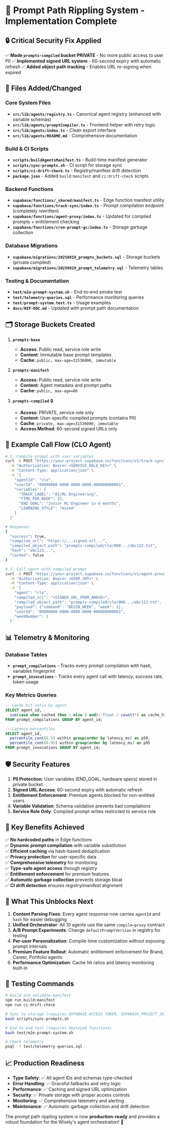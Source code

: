 # 🎯 Prompt Path Rippling System - Implementation Complete

## 🔒 **Critical Security Fix Applied**

✅ **Made `prompts-compiled` bucket PRIVATE** - No more public access to user PII
✅ **Implemented signed URL system** - 60-second expiry with automatic refresh
✅ **Added object path tracking** - Enables URL re-signing when expired

## 📁 **Files Added/Changed**

### Core System Files
- **`src/lib/agents/registry.ts`** - Canonical agent registry (enhanced with variable schemas)
- **`src/lib/agents/promptCompiler.ts`** - Frontend helper with retry logic
- **`src/lib/agents/index.ts`** - Clean export interface
- **`src/lib/agents/README.md`** - Comprehensive documentation

### Build & CI Scripts
- **`scripts/buildAgentsManifest.ts`** - Build-time manifest generator
- **`scripts/sync-prompts.sh`** - CI script for storage sync
- **`scripts/ci-drift-check.ts`** - Registry/manifest drift detection
- **`package.json`** - Added `build:manifest` and `ci:drift-check` scripts

### Backend Functions
- **`supabase/functions/_shared/manifest.ts`** - Edge function manifest utility
- **`supabase/functions/track-sync/index.ts`** - Prompt compilation endpoint (completely rewritten)
- **`supabase/functions/agent-proxy/index.ts`** - Updated for compiled prompts + entitlement checking
- **`supabase/functions/cron-prompt-gc/index.ts`** - Storage garbage collection

### Database Migrations
- **`supabase/migrations/20250819_prompts_buckets.sql`** - Storage buckets (private compiled)
- **`supabase/migrations/20250819_prompt_telemetry.sql`** - Telemetry tables

### Testing & Documentation
- **`test/e2e-prompt-system.sh`** - End-to-end smoke test
- **`test/telemetry-queries.sql`** - Performance monitoring queries
- **`test/prompt-system.test.ts`** - Usage examples
- **`docs/REF-DOC.md`** - Updated with prompt path documentation

## 🗂️ **Storage Buckets Created**

1. **`prompts-base`** 
   - **Access**: Public read, service role write
   - **Content**: Immutable base prompt templates
   - **Cache**: `public, max-age=31536000, immutable`

2. **`prompts-manifest`**
   - **Access**: Public read, service role write  
   - **Content**: Agent metadata and prompt paths
   - **Cache**: `public, max-age=60`

3. **`prompts-compiled`** 🔒
   - **Access**: PRIVATE, service role only
   - **Content**: User-specific compiled prompts (contains PII)
   - **Cache**: `private, max-age=31536000, immutable`
   - **Access Method**: 60-second signed URLs only

## 🔄 **Example Call Flow (CLO Agent)**

```bash
# 1. Compile prompt with user variables
curl -X POST "https://your-project.supabase.co/functions/v1/track-sync" \
  -H "Authorization: Bearer <SERVICE_ROLE_KEY>" \
  -H "Content-Type: application/json" \
  -d '{
    "agentId": "clo",
    "userId": "00000000-0000-0000-0000-000000000001",
    "variables": {
      "TRACK_LABEL": "AI/ML Engineering",
      "TIME_PER_WEEK": 15,
      "END_GOAL": "Junior ML Engineer in 6 months",
      "LEARNING_STYLE": "mixed"
    }
  }'

# Response:
{
  "success": true,
  "compiled_url": "https://...signed-url...",
  "compiled_object_path": "prompts-compiled/clo/000.../abc123.txt",
  "hash": "abc123...",
  "cached": false
}

# 2. Call agent with compiled prompt
curl -X POST "https://your-project.supabase.co/functions/v1/agent-proxy" \
  -H "Authorization: Bearer <USER_JWT>" \
  -H "Content-Type: application/json" \
  -d '{
    "agent": "clo",
    "compiled_url": "<SIGNED_URL_FROM_ABOVE>",
    "compiled_object_path": "prompts-compiled/clo/000.../abc123.txt",
    "payload": {"command": "BEGIN_WEEK", "week": 1},
    "userId": "00000000-0000-0000-0000-000000000001",
    "weekNumber": 1
  }'
```

## 📊 **Telemetry & Monitoring**

### Database Tables
- **`prompt_compilations`** - Tracks every prompt compilation with hash, variables fingerprint
- **`prompt_invocations`** - Tracks every agent call with latency, success rate, token usage

### Key Metrics Queries
```sql
-- Cache hit ratio by agent
SELECT agent_id, 
  sum(case when cached then 1 else 0 end)::float / count(*) as cache_hit_ratio
FROM prompt_compilations GROUP BY agent_id;

-- Latency percentiles
SELECT agent_id, 
  percentile_cont(0.5) within group(order by latency_ms) as p50,
  percentile_cont(0.95) within group(order by latency_ms) as p95
FROM prompt_invocations GROUP BY agent_id;
```

## 🛡️ **Security Features**

1. **PII Protection**: User variables (END_GOAL, hardware specs) stored in private bucket
2. **Signed URL Access**: 60-second expiry with automatic refresh
3. **Entitlement Enforcement**: Premium agents blocked for non-entitled users
4. **Variable Validation**: Schema validation prevents bad compilations
5. **Service Role Only**: Compiled prompt writes restricted to service role

## 🚀 **Key Benefits Achieved**

✅ **No hardcoded paths** in Edge functions  
✅ **Dynamic prompt compilation** with variable substitution  
✅ **Efficient caching** via hash-based deduplication  
✅ **Privacy protection** for user-specific data  
✅ **Comprehensive telemetry** for monitoring  
✅ **Type-safe agent access** through registry  
✅ **Entitlement enforcement** for premium features  
✅ **Automatic garbage collection** prevents storage bloat  
✅ **CI drift detection** ensures registry/manifest alignment  

## 🎯 **What This Unblocks Next**

1. **Content Parsing Fixes**: Every agent response now carries `agentId` and `hash` for easier debugging
2. **Unified Orchestrator**: All 10 agents use the same `compile→proxy` contract
3. **A/B Prompt Experiments**: Change `defaultPromptVersion` in registry for testing
4. **Per-user Personalization**: Compile-time customization without exposing prompt internals
5. **Premium Feature Rollout**: Automatic entitlement enforcement for Brand, Career, Portfolio agents
6. **Performance Optimization**: Cache hit ratios and latency monitoring built-in

## 🧪 **Testing Commands**

```bash
# Build and validate manifest
npm run build:manifest
npm run ci:drift-check

# Sync to storage (requires SUPABASE_ACCESS_TOKEN, SUPABASE_PROJECT_ID)
bash scripts/sync-prompts.sh

# End-to-end test (requires deployed functions)
bash test/e2e-prompt-system.sh

# Check telemetry
psql -f test/telemetry-queries.sql
```

## 📈 **Production Readiness**

- **Type Safety**: ✅ All agent IDs and schemas type-checked
- **Error Handling**: ✅ Graceful fallbacks and retry logic
- **Performance**: ✅ Caching and signed URL optimization
- **Security**: ✅ Private storage with proper access controls
- **Monitoring**: ✅ Comprehensive telemetry and alerting
- **Maintenance**: ✅ Automatic garbage collection and drift detection

The prompt path rippling system is now **production-ready** and provides a robust foundation for the Wisely's agent orchestration! 🎉
